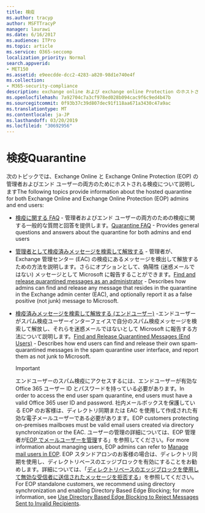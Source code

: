 ```yaml
---
title: 検疫
ms.author: tracyp
author: MSFTTracyP
manager: laurawi
ms.date: 6/16/2017
ms.audience: ITPro
ms.topic: article
ms.service: O365-seccomp
localization_priority: Normal
search.appverid:
- MET150
ms.assetid: e9eecdde-dcc2-4283-a820-98d1e740e4f
ms.collection:
- M365-security-compliance
description: exchange online および exchange online Protection のホストされた検疫について説明します。
ms.openlocfilehash: 7a92704c7a3cf978ed028b094cac9f6c9ed4b47b
ms.sourcegitcommit: 0f93b37c39d807dec91f118aa671a3430c47a9ac
ms.translationtype: MT
ms.contentlocale: ja-JP
ms.lasthandoff: 03/20/2019
ms.locfileid: "30692956"
---
```

# <a name="quarantine"></a><span data-ttu-id="4e72f-103">検疫</span><span class="sxs-lookup"><span data-stu-id="4e72f-103">Quarantine</span></span>

<span data-ttu-id="4e72f-104">次のトピックでは、Exchange Online と Exchange Online Protection (EOP) の管理者およびエンド ユーザーの両方のためにホストされる検疫について説明します</span><span class="sxs-lookup"><span data-stu-id="4e72f-104">The following topics provide information about the hosted quarantine for both Exchange Online and Exchange Online Protection (EOP) admins and end users:</span></span>
  
- <span data-ttu-id="4e72f-105">[検疫に関する FAQ](quarantine-faq.md) - 管理者およびエンド ユーザーの両方のための検疫に関する一般的な質問と回答を提供します。</span><span class="sxs-lookup"><span data-stu-id="4e72f-105">[Quarantine FAQ](quarantine-faq.md) - Provides general questions and answers about the quarantine for both admins and end users</span></span> 
    
- <span data-ttu-id="4e72f-106">[管理者として検疫済みメッセージを検索して解放する](find-and-release-quarantined-messages-as-an-administrator.md) - 管理者が、Exchange 管理センター (EAC) の検疫にあるメッセージを検出して解放するための方法を説明します。さらにオプションとして、偽陽性 (迷惑メールではない) メッセージとして Microsoft に報告することができます。</span><span class="sxs-lookup"><span data-stu-id="4e72f-106">[Find and release quarantined messages as an administrator](find-and-release-quarantined-messages-as-an-administrator.md) - Describes how admins can find and release any message that resides in the quarantine in the Exchange admin center (EAC), and optionally report it as a false positive (not junk) message to Microsoft.</span></span> 
    
- <span data-ttu-id="4e72f-107">[検疫済みメッセージを検索して解放する (エンドユーザー)](http://technet.microsoft.com/library/e439b560-827a-4807-abd3-6b861c1ff786.aspx) -エンドユーザーがスパム検疫ユーザーインターフェイスで自分のスパム検疫メッセージを検索して解放し、それらを迷惑メールではないとして Microsoft に報告する方法について説明します。</span><span class="sxs-lookup"><span data-stu-id="4e72f-107">[Find and Release Quarantined Messages (End Users)](http://technet.microsoft.com/library/e439b560-827a-4807-abd3-6b861c1ff786.aspx) - Describes how end users can find and release their own spam-quarantined messages in the spam quarantine user interface, and report them as not junk to Microsoft.</span></span> 
    
    > [!IMPORTANT]
    > <span data-ttu-id="4e72f-108">エンドユーザーのスパム検疫にアクセスするには、エンドユーザーが有効な Office 365 ユーザー ID とパスワードを持っている必要があります。</span><span class="sxs-lookup"><span data-stu-id="4e72f-108">In order to access the end user spam quarantine, end users must have a valid Office 365 user ID and password.</span></span> <span data-ttu-id="4e72f-109">社内メールボックスを保護している EOP のお客様は、ディレクトリ同期または EAC を使用して作成された有効な電子メールユーザーである必要があります。</span><span class="sxs-lookup"><span data-stu-id="4e72f-109">EOP customers protecting on-premises mailboxes must be valid email users created via directory synchronization or the EAC.</span></span> <span data-ttu-id="4e72f-110">ユーザーの管理の詳細については、EOP 管理者が[EOP でメールユーザーを管理](eop/manage-mail-users-in-eop.md)する」を参照してください。</span><span class="sxs-lookup"><span data-stu-id="4e72f-110">For more information about managing users, EOP admins can refer to [Manage mail users in EOP](eop/manage-mail-users-in-eop.md).</span></span> <span data-ttu-id="4e72f-111">EOP スタンドアロンのお客様の場合は、ディレクトリ同期を使用し、ディレクトリベースのエッジブロックを有効にすることをお勧めします。詳細については、「[ディレクトリベースのエッジブロックを使用して無効な受信者に送信されたメッセージを拒否する](http://technet.microsoft.com/library/ca7b7416-92ed-40ad-abdb-695be46ea2e4.aspx)」を参照してください。</span><span class="sxs-lookup"><span data-stu-id="4e72f-111">For EOP standalone customers, we recommend using directory synchronization and enabling Directory Based Edge Blocking; for more information, see [Use Directory Based Edge Blocking to Reject Messages Sent to Invalid Recipients](http://technet.microsoft.com/library/ca7b7416-92ed-40ad-abdb-695be46ea2e4.aspx).</span></span> 
  
    

